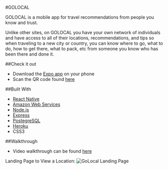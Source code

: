 #GOLOCAL

GOLOCAL is a mobile app for travel recommendations from people you know and trust.  

Unlike other sites, on GOLOCAL you have your own network of individuals and have access to all of their locations, recommendations, and tips so when traveling to a new city or country, you can know where to go, what to do, how to get there, what to pack, etc from someone you know who has been there and done it.

##Check it out
  - Download the [Expo app](https://itunes.apple.com/app/apple-store/id982107779?ct=www&mt=8) on your phone
  - Scan the QR code found [here](https://expo.io/@bethjaw/golocal)

##Built With
  - [React Native](https://facebook.github.io/react-native/)
  - [Amazon Web Services](https://aws.amazon.com/?nc2=h_lg)
  - [Node.js](https://nodejs.org/en/)
  - [Express](https://expressjs.com/)
  - [PostegreSQL](https://www.postgresql.org/)
  - [Heroku](https://www.heroku.com/home)
  - CSS3

##Walkthrough
 - Video walkthrough can be found [here](https://youtu.be/aFAw_9cLDoU)

 Landing Page to View a Location:
![GoLocal Landing Page](https://github.com/bethjaw/golocal/tree/master/assets/walkthrough/GL-Part1-3.gif)
